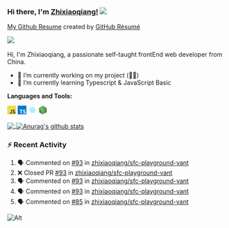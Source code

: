 ### Hi there, I'm [Zhixiaoqiang!](https://zhixiaoqiang.github.io/zhixiaoqiang) <img src="https://media.giphy.com/media/hvRJCLFzcasrR4ia7z/giphy.gif" width="25">
[My Github Resume](https://resume.github.io/?zhixiaoqiang) created by [GitHub Résumé](https://github.com/resume/resume.github.com)

![](https://komarev.com/ghpvc/?username=zhixiaoqiang&color=green)
<br />

Hi, I'm Zhixiaoqiang, a passionate self-taught frontEnd web developer from China.

- 🔭 I’m currently working on my project (🤖🤖)
- 🌱 I’m currently learning Typescript & JavaScript Basic

**Languages and Tools:**  

<code><img height="20" src="https://raw.githubusercontent.com/github/explore/80688e429a7d4ef2fca1e82350fe8e3517d3494d/topics/javascript/javascript.png"></code>
<code><img height="20" src="https://raw.githubusercontent.com/github/explore/80688e429a7d4ef2fca1e82350fe8e3517d3494d/topics/typescript/typescript.png"></code>
<code><img height="20" src="https://raw.githubusercontent.com/github/explore/80688e429a7d4ef2fca1e82350fe8e3517d3494d/topics/react/react.png"></code>
<code><img height="20" src="https://raw.githubusercontent.com/github/explore/80688e429a7d4ef2fca1e82350fe8e3517d3494d/topics/nodejs/nodejs.png"></code>

<a href="https://github.com/zhixiaoqiang/zhixiaoqiang">
  <!-- Change the `github-readme-stats.vercel.app` to `github-readme-stats.vercel.app`  -->
  <img align="center" src="https://github-readme-stats.vercel.app/api/top-langs/?username=zhixiaoqiang&theme=radical" />
</a>
<a href="https://github.com/zhixiaoqiang/zhixiaoqiang">
  <img align="center" src="https://github-readme-stats.vercel.app/api?username=zhixiaoqiang&show_icons=true&theme=radical&line_height=40&count_private=true&include_all_commits=true" alt="Anurag's github stats" />
</a>


### :zap: Recent Activity

<!--START_SECTION:activity-->
1. 🗣 Commented on [#93](https://github.com/zhixiaoqiang/sfc-playground-vant/pull/93#issuecomment-2216337128) in [zhixiaoqiang/sfc-playground-vant](https://github.com/zhixiaoqiang/sfc-playground-vant)
2. ❌ Closed PR [#93](https://github.com/zhixiaoqiang/sfc-playground-vant/pull/93) in [zhixiaoqiang/sfc-playground-vant](https://github.com/zhixiaoqiang/sfc-playground-vant)
3. 🗣 Commented on [#93](https://github.com/zhixiaoqiang/sfc-playground-vant/pull/93#issuecomment-2212290610) in [zhixiaoqiang/sfc-playground-vant](https://github.com/zhixiaoqiang/sfc-playground-vant)
4. 🗣 Commented on [#93](https://github.com/zhixiaoqiang/sfc-playground-vant/pull/93#issuecomment-2198407886) in [zhixiaoqiang/sfc-playground-vant](https://github.com/zhixiaoqiang/sfc-playground-vant)
5. 🗣 Commented on [#85](https://github.com/zhixiaoqiang/sfc-playground-vant/pull/85#issuecomment-2146497347) in [zhixiaoqiang/sfc-playground-vant](https://github.com/zhixiaoqiang/sfc-playground-vant)
<!--END_SECTION:activity-->
![Alt](https://repobeats.axiom.co/api/embed/a5f334c4d3696f2add1fcd0dacb9b5fd7331b504.svg "Repobeats analytics image")
